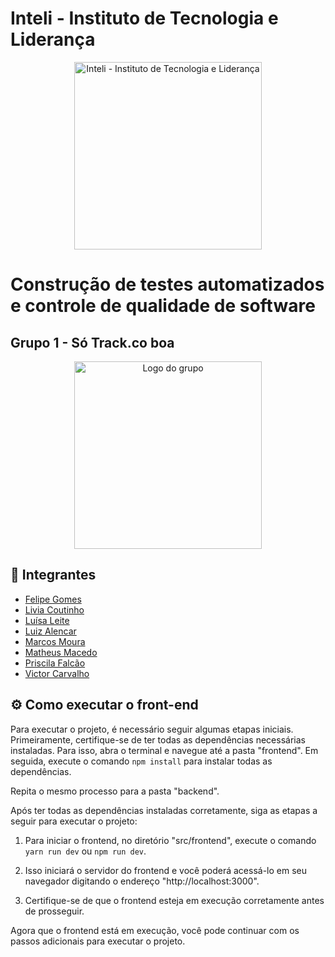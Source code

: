 # Inteli - Instituto de Tecnologia e Liderança 

<p align="center">
<a href= "https://www.inteli.edu.br/"><img src="./assets/inteli_logo.png" alt="Inteli - Instituto de Tecnologia e Liderança" width="300px"></a>
</p>

# Construção de testes automatizados e controle de qualidade de software

## Grupo 1 - Só Track.co boa

<p align="center">
<a href= "https://www.inteli.edu.br/"><img src="./assets/logo_grupo.png" alt="Logo do grupo" width="300px"></a>
</p>

## 🚀 Integrantes
- <a href="https://www.linkedin.com/in/felipe-gomes-dev/">Felipe Gomes</a> 
- <a href="https://www.linkedin.com/in/liviapcoutinho/">Livia Coutinho</a> 
- <a href="https://www.linkedin.com/in/lu%C3%ADsa-leite-681443230/">Luísa Leite</a>
- <a href="https://www.linkedin.com/in/luiz-k-alencar/">Luiz Alencar</a> 
- <a href="https://www.linkedin.com/in/marcos-vinicius-166531239/">Marcos Moura</a>
- <a href="https://www.linkedin.com/in/matheusmacedosantos/">Matheus Macedo</a> 
- <a href="https://www.linkedin.com/in/priscila-falc%C3%A3o-3435a1244/">Priscila Falcão</a> 
- <a href="https://www.linkedin.com/in/victor-severiano-de-carvalho/">Victor Carvalho</a> 

## ⚙️ Como executar o front-end

Para executar o projeto, é necessário seguir algumas etapas iniciais. Primeiramente, certifique-se de ter todas as dependências necessárias instaladas. Para isso, abra o terminal e navegue até a pasta "frontend". Em seguida, execute o comando `npm install` para instalar todas as dependências.

Repita o mesmo processo para a pasta "backend".

Após ter todas as dependências instaladas corretamente, siga as etapas a seguir para executar o projeto:

1. Para iniciar o frontend, no diretório "src/frontend", execute o comando `yarn run dev` ou `npm run dev`.

2. Isso iniciará o servidor do frontend e você poderá acessá-lo em seu navegador digitando o endereço "http://localhost:3000".

3. Certifique-se de que o frontend esteja em execução corretamente antes de prosseguir.

Agora que o frontend está em execução, você pode continuar com os passos adicionais para executar o projeto.